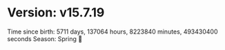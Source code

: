 # Version: v15.7.19
Time since birth: 5711 days, 137064 hours, 8223840 minutes, 493430400 seconds
Season: Spring 🌸
